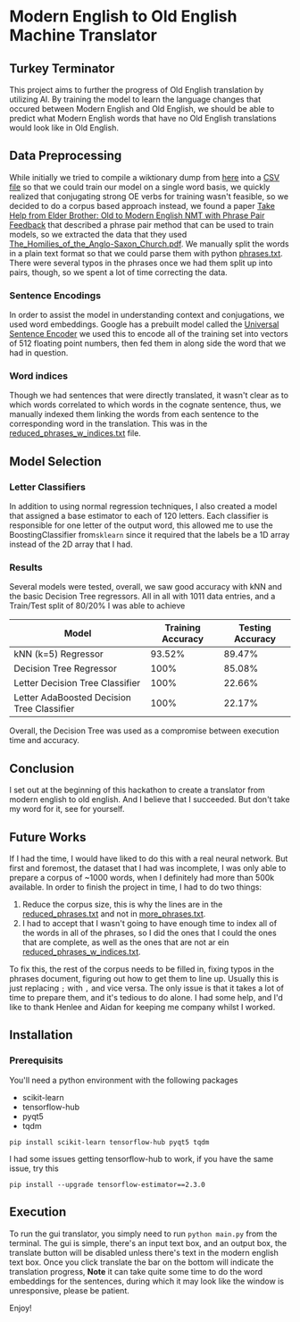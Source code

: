 # Modern English to Old English Machine Translator
## Turkey Terminator
This project aims to further the progress of Old English translation by utilizing AI. By training the model to learn the language changes that occured between Modern English and Old English, we should be able to predict what Modern English words that have no Old English translations would look like in Old English.

## Data Preprocessing
While initially we tried to compile a wiktionary dump from [here](https://github.com/tatuylonen/wiktextract) into a [CSV file](./data/reduced_data.csv) so that we could train our model on a single word basis, we quickly realized that conjugating strong OE verbs for training wasn't feasible, so we decided to do a corpus based approach instead, we found a paper [Take Help from Elder Brother: Old to Modern
English NMT with Phrase Pair Feedback](https://mohammedhasanuzzaman.github.io/papers/CICLING3.pdf) that described a phrase pair method that can be used to train models, so we extracted the data that they used [The_Homilies_of_the_Anglo-Saxon_Church.pdf](./data/The_Homilies_of_the_Anglo-Saxon_Church.pdf). We manually split the words in a plain text format so that we could parse them with python [phrases.txt](./data/phrases.txt).
There were several typos in the phrases once we had them split up into pairs, though, so we spent a lot of time correcting the data.

### Sentence Encodings
In order to assist the model in understanding context and conjugations, we used word embeddings.
Google has a prebuilt model called the [Universal Sentence Encoder](https://www.tensorflow.org/hub/tutorials/semantic_similarity_with_tf_hub_universal_encoder)
we used this to encode all of the training set into vectors of 512 floating point numbers, then fed them in 
along side the word that we had in question.

### Word indices
Though we had sentences that were directly translated, it wasn't clear as to which words correlated to which words in the 
cognate sentence, thus, we manually indexed them linking the words from each sentence to the corresponding word in the translation.
This was in the [reduced_phrases_w_indices.txt](./data/reduced_phrases_w_indices.txt) file.

## Model Selection
### Letter Classifiers
In addition to using normal regression techniques, I also created a model that assigned a base estimator to each of 120 letters.
Each classifier is responsible for one letter of the output word, this allowed me to use the BoostingClassifier from`sklearn` since it required that the
labels be a 1D array instead of the 2D array that I had.

### Results
Several models were tested, overall, we saw good accuracy with kNN and the basic Decision Tree regressors.
All in all with 1011 data entries, and a Train/Test split of 80/20% I was able to achieve

| Model  | Training Accuracy | Testing Accuracy |
| ------------- | ------------- | ------ |
| kNN (k=5) Regressor  | 93.52%  | 89.47% |
| Decision Tree Regressor | 100%  | 85.08% |
| Letter Decision Tree Classifier | 100% | 22.66% |
| Letter AdaBoosted Decision Tree Classifier | 100% | 22.17% |

Overall, the Decision Tree was used as a compromise between execution time and accuracy.

## Conclusion
I set out at the beginning of this hackathon to create a translator from modern english to old english.
And I believe that I succeeded. But don't take my word for it, see for yourself.

## Future Works

If I had the time, I would have liked to do this with a real neural network. But first and foremost,
the dataset that I had was incomplete, I was only able to prepare a corpus of ~1000 words, when I definitely
had more than 500k available. In order to finish the project in time, I had to do two things:
1. Reduce the corpus size, this is why the lines are in the [reduced_phrases.txt](./data/reduced_phrases.txt) and not in [more_phrases.txt](./data/more_phrases.txt).
2. I had to accept that I wasn't going to have enough time to index all of the words in all of the phrases, so I did the ones that I could the ones that are complete,
as well as the ones that are not ar ein [reduced_phrases_w_indices.txt](./data/reduced_phrases_w_indices.txt).

To fix this, the rest of the corpus needs to be filled in, fixing typos in the phrases document, figuring out how to get them to line up.
Usually this is just replacing `;` with `,` and vice versa. The only issue is that it takes a lot of time to prepare them,
and it's tedious to do alone. I had some help, and I'd like to thank Henlee and Aidan for keeping me company
whilst I worked.

## Installation
### Prerequisits
You'll need a python environment with the following packages
- scikit-learn
- tensorflow-hub
- pyqt5
- tqdm

```shell
pip install scikit-learn tensorflow-hub pyqt5 tqdm
```

I had some issues getting tensorflow-hub to work, if you have the same issue, try this

```shell
pip install --upgrade tensorflow-estimator==2.3.0
```

## Execution
To run the gui translator, you simply need to run `python main.py` from the terminal.
The gui is simple, there's an input text box, and an output box, the translate button will be disabled unless there's text in the modern english text box.
Once you click translate the bar on the bottom will indicate the translation progress, **Note** it can take quite some time
to do the word embeddings for the sentences, during which it may look like the window is unresponsive, please be patient.

Enjoy!

